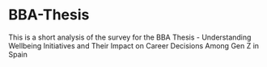 # BBA-Thesis
This is a short analysis of the survey for the BBA Thesis - Understanding Wellbeing Initiatives and Their Impact on Career Decisions Among Gen Z in Spain

